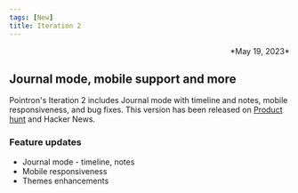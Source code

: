 ```yaml
---
tags: [New]
title: Iteration 2
---
```

<div align="right">*May 19, 2023*</div>

## Journal mode, mobile support and more

Pointron's Iteration 2 includes Journal mode with timeline and notes, mobile responsiveness, and bug fixes. This version has been released on [Product hunt](https://www.producthunt.com/products/pointron#pointron) and Hacker News.

### Feature updates

- Journal mode - timeline, notes
- Mobile responsiveness
- Themes enhancements